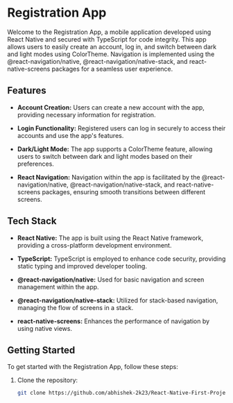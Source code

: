 # Registration App

Welcome to the Registration App, a mobile application developed using React Native and secured with TypeScript for code integrity. This app allows users to easily create an account, log in, and switch between dark and light modes using ColorTheme. Navigation is implemented using the @react-navigation/native, @react-navigation/native-stack, and react-native-screens packages for a seamless user experience.

## Features

- **Account Creation:** Users can create a new account with the app, providing necessary information for registration.

- **Login Functionality:** Registered users can log in securely to access their accounts and use the app's features.

- **Dark/Light Mode:** The app supports a ColorTheme feature, allowing users to switch between dark and light modes based on their preferences.

- **React Navigation:** Navigation within the app is facilitated by the @react-navigation/native, @react-navigation/native-stack, and react-native-screens packages, ensuring smooth transitions between different screens.

## Tech Stack

- **React Native:** The app is built using the React Native framework, providing a cross-platform development environment.

- **TypeScript:** TypeScript is employed to enhance code security, providing static typing and improved developer tooling.

- **@react-navigation/native:** Used for basic navigation and screen management within the app.

- **@react-navigation/native-stack:** Utilized for stack-based navigation, managing the flow of screens in a stack.

- **react-native-screens:** Enhances the performance of navigation by using native views.

## Getting Started

To get started with the Registration App, follow these steps:

1. Clone the repository:

   ```bash
   git clone https://github.com/abhishek-2k23/React-Native-First-Project
